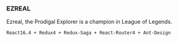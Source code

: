 ### EZREAL

Ezreal, the Prodigal Explorer is a champion in League of Legends.

```
React16.4 + Redux4 + Redux-Saga + React-Router4 + Ant-Design
```
